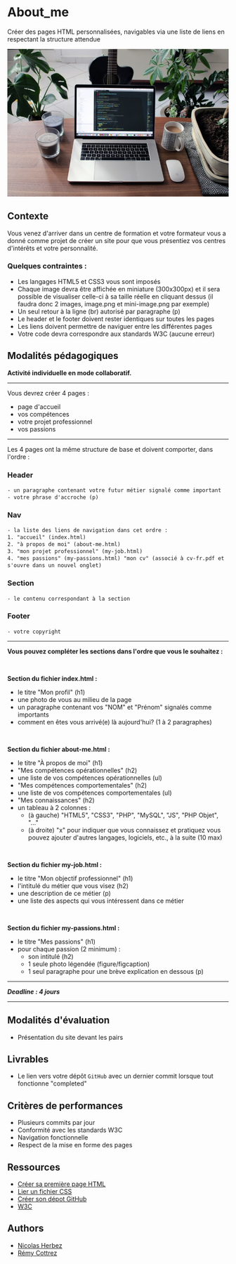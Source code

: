 # About_me

Créer des pages HTML personnalisées, navigables via une liste de liens en respectant la structure attendue

![Brief About_Me](./brief_about_me.jpg)


## Contexte

Vous venez d'arriver dans un centre de formation et votre formateur vous a donné comme projet de créer un site pour que vous présentiez vos centres d'intérêts et votre personnalité.

### Quelques contraintes :
- Les langages HTML5 et CSS3 vous sont imposés
- Chaque image devra être affichée en miniature (300x300px) et il sera possible de visualiser celle-ci à sa taille réelle en cliquant dessus (il faudra donc 2 images, image.png et mini-image.png par exemple)
- Un seul retour à la ligne (br) autorisé par paragraphe (p)
- Le header et le footer doivent rester identiques sur toutes les pages
- Les liens doivent permettre de naviguer entre les différentes pages
- Votre code devra correspondre aux standards W3C (aucune erreur)


## Modalités pédagogiques

**Activité individuelle en mode collaboratif.**

---

Vous devrez créer 4 pages :
- page d'accueil
- vos compétences
- votre projet professionnel
- vos passions

---

Les 4 pages ont la même structure de base et doivent comporter, dans l'ordre :

### Header
    - un paragraphe contenant votre futur métier signalé comme important
    - votre phrase d'accroche (p)

### Nav
    - la liste des liens de navigation dans cet ordre :
    1. "accueil" (index.html)
    2. "à propos de moi" (about-me.html)
    3. "mon projet professionnel" (my-job.html)
    4. "mes passions" (my-passions.html) "mon cv" (associé à cv-fr.pdf et s'ouvre dans un nouvel onglet)

### Section
    - le contenu correspondant à la section

### Footer
    - votre copyright

---

**Vous pouvez compléter les sections dans l'ordre que vous le souhaitez :**

<br>

**Section du fichier index.html :**
- le titre "Mon profil" (h1)
- une photo de vous au milieu de la page
- un paragraphe contenant vos "NOM" et "Prénom" signalés comme importants
- comment en êtes vous arrivé(e) là aujourd'hui? (1 à 2 paragraphes)

<br>

**Section du fichier about-me.html :**
- le titre "À propos de moi" (h1)
- "Mes compétences opérationnelles" (h2)
- une liste de vos compétences opérationnelles (ul)
- "Mes compétences comportementales" (h2)
- une liste de vos compétences comportementales (ul)
- "Mes connaissances" (h2)
- un tableau à 2 colonnes :
    -  (à gauche) "HTML5", "CSS3", "PHP", "MySQL", "JS", "PHP Objet", "..."
    -  (à droite) "x" pour indiquer que vous connaissez et pratiquez vous pouvez ajouter d'autres langages, logiciels, etc., à la suite (10 max)

<br>

**Section du fichier my-job.html :**
- le titre "Mon objectif professionnel" (h1)
- l'intitulé du métier que vous visez (h2)
- une description de ce métier (p)
- une liste des aspects qui vous intéressent dans ce métier

<br>

**Section du fichier my-passions.html :**
- le titre "Mes passions" (h1)
- pour chaque passion (2 minimum) :
  - son intitulé (h2)
  - 1 seule photo légendée (figure/figcaption)
  - 1 seul paragraphe pour une brève explication en dessous (p)

---
 
***Deadline : 4 jours***

---

## Modalités d'évaluation

- Présentation du site devant les pairs


## Livrables

- Le lien vers votre dépôt `GitHub` avec un dernier commit lorsque tout fonctionne "completed"

## Critères de performances

- Plusieurs commits par jour
- Conformité avec les standards W3C
- Navigation fonctionnelle
- Respect de la mise en forme des pages


## Ressources

- [Créer sa première page HTML](https://www.codeur.com/tuto/html/comment-creer-page-html/#creer_son_premier_fichier_html)
- [Lier un fichier CSS](https://developer.mozilla.org/fr/docs/Learn/CSS/First_steps/Getting_started)
- [Créer son dépot GitHub](https://docs.github.com/fr/repositories/creating-and-managing-repositories/quickstart-for-repositories)
- [W3C](https://validator.w3.org/)


## Authors

- [Nicolas Herbez](https://github.com/nicolas-herbez)
- [Rémy Cottrez](https://github.com/RemyCTRZ)
